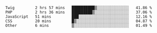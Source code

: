 <!--START_SECTION:waka-->
```text
Twig         2 hrs 57 mins   ██████████▒░░░░░░░░░░░░░░   41.86 % 
PHP          2 hrs 36 mins   █████████▒░░░░░░░░░░░░░░░   37.06 % 
JavaScript   51 mins         ███░░░░░░░░░░░░░░░░░░░░░░   12.16 % 
CSS          20 mins         █▒░░░░░░░░░░░░░░░░░░░░░░░   04.87 % 
Other        6 mins          ▒░░░░░░░░░░░░░░░░░░░░░░░░   01.49 % 
```
<!--END_SECTION:waka-->
